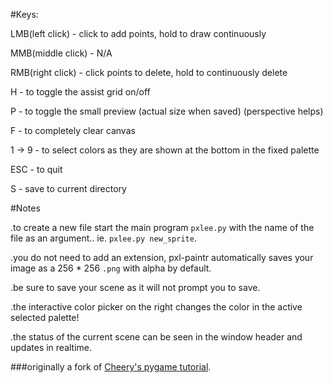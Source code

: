 #Keys:

LMB(left click) - click to add points, hold to draw continuously

MMB(middle click) - N/A

RMB(right click) - click points to delete, hold to continuously delete

H - to toggle the assist grid on/off

P - to toggle the small preview (actual size when saved) (perspective helps)

F - to completely clear canvas

1 -> 9 - to select colors as they are shown at the bottom in the fixed palette

ESC - to quit

S - save to current directory

#Notes

.to create a new file start the main program `pxlee.py` with the name of the file as an argument.. ie. `pxlee.py new_sprite`.

.you do not need to add an extension, pxl-paintr automatically saves your image as a 256 * 256 `.png` with alpha by default.

.be sure to save your scene as it will not prompt you to save.

.the interactive color picker on the right changes the color in the active selected palette!

.the status of the current scene can be seen in the window header and updates in realtime.

###originally a fork of [Cheery's pygame tutorial](https://github.com/cheery/pygame_tutorial).